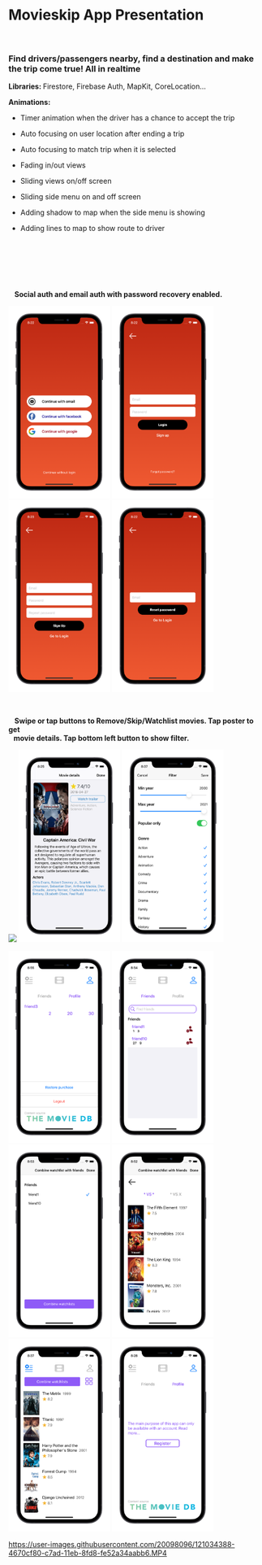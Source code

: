 # Movieskip App Presentation 

</br>
<h3>Find drivers/passengers nearby, find a destination and make the trip come true! All in realtime</h3>
<strong>Libraries: </strong> Firestore, Firebase Auth, MapKit, CoreLocation...<br>

<strong>Animations: </strong><br>
- Timer animation when the driver has a chance to accept the trip<br>
- Auto focusing on user location after ending a trip<br>
- Auto focusing to match trip when it is selected<br>
- Fading in/out views<br>
- Sliding views on/off screen<br>
- Sliding side menu on and off screen<br>
- Adding shadow to map when the side menu is showing<br>
- Adding lines to map to show route to driver<br>
<br><br>

  <br><br><br>


 &nbsp; &nbsp;<strong>Social auth and email auth with password recovery enabled.</strong>

<p>
  <img src="https://github.com/marchelmon/PORTFOLIO/blob/master/Movieskip/assets/12.png" width="200">
  <img src="https://github.com/marchelmon/PORTFOLIO/blob/master/Movieskip/assets/11.png" width="200">
  <img src="https://github.com/marchelmon/PORTFOLIO/blob/master/Movieskip/assets/9.png" width="200">
  <img src="https://github.com/marchelmon/PORTFOLIO/blob/master/Movieskip/assets/10.png" width="200">  
</p>
<br>

 &nbsp; &nbsp;<strong>Swipe or tap buttons to Remove/Skip/Watchlist movies. Tap poster to get<br> 
 &nbsp; &nbsp;movie details. Tap bottom left button to show filter.</strong>
<p>
  <img src="https://user-images.githubusercontent.com/20098096/121035660-63f26900-c7ae-11eb-980a-4a16fbd2c0a5.png" width="200">
  <img src="https://github.com/marchelmon/PORTFOLIO/blob/master/Movieskip/assets/8.png" width="200">  
  <img src="https://github.com/marchelmon/PORTFOLIO/blob/master/Movieskip/assets/5.png" width="200">
</p>

<p>
  <img src="https://github.com/marchelmon/PORTFOLIO/blob/master/Movieskip/assets/1.png" width="200">
    <img src="https://github.com/marchelmon/PORTFOLIO/blob/master/Movieskip/assets/2.png" width="200">
    <img src="https://github.com/marchelmon/PORTFOLIO/blob/master/Movieskip/assets/3.png" width="200">
    <img src="https://github.com/marchelmon/PORTFOLIO/blob/master/Movieskip/assets/4.png" width="200">
    <img src="https://github.com/marchelmon/PORTFOLIO/blob/master/Movieskip/assets/6.png" width="200">
    <img src="https://github.com/marchelmon/PORTFOLIO/blob/master/Movieskip/assets/7.png" width="200">

</p>

https://user-images.githubusercontent.com/20098096/121034388-4670cf80-c7ad-11eb-8fd8-fe52a34aabb6.MP4






